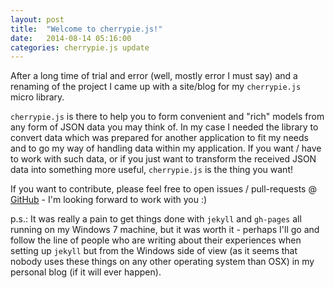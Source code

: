 ```yaml
---
layout: post
title:  "Welcome to cherrypie.js!"
date:   2014-08-14 05:16:00
categories: cherrypie.js update
---
```


After a long time of trial and error (well, mostly error I must say) and a renaming of the project I came up with a 
site/blog for my `cherrypie.js` micro library. 

`cherrypie.js` is there to help you to form convenient and "rich" models from any form of JSON data you may think of. In 
my case I needed the library to convert data which was prepared for another application to fit my needs and to go my way
 of handling data within my application. If you want / have to work with such data, or if you just want to transform the
  received JSON data into something more useful, `cherrypie.js` is the thing you want!

If you want to contribute, please feel free to open issues / pull-requests @ [GitHub] - I'm looking forward to work with you :)


p.s.:
It was really a pain to get things done with `jekyll` and `gh-pages` all running on my Windows 7 machine, but it was 
worth it - perhaps I'll go and follow the line of people who are writing about their experiences when setting up 
`jekyll` but from the Windows side of view (as it seems that nobody uses these things on any other operating system than
 OSX) in my personal blog (if it will ever happen).

[GitHub]: https://github.com/herom/cherrypie.js

